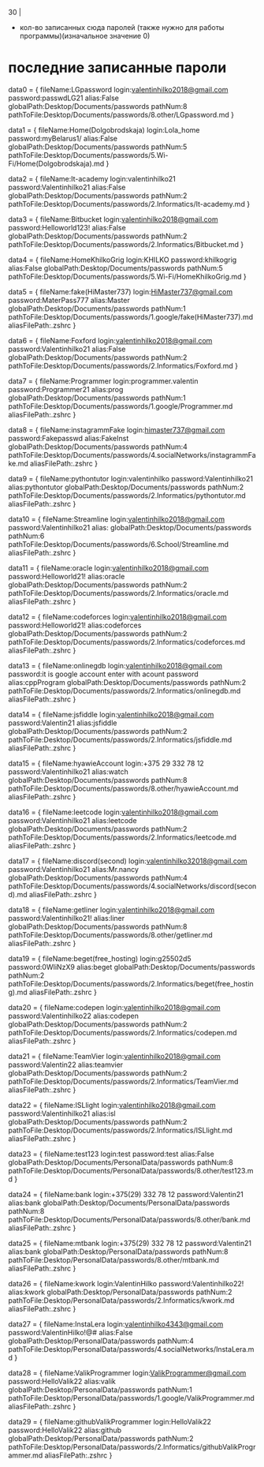 30
|
- кол-во записанных сюда паролей (также нужно для работы программы)(изначальное значение 0)
# последние записанные пароли

data0 = { 
  fileName:LGpassword
  login:valentinhilko2018@gmail.com
  password:passwdLG21
  alias:False
  globalPath:Desktop/Documents/passwords
  pathNum:8
  pathToFile:Desktop/Documents/passwords/8.other/LGpassword.md
}

data1 = { 
  fileName:Home(Dolgobrodskaja)
  login:Lola_home
  password:myBelarus1/
  alias:False
  globalPath:Desktop/Documents/passwords
  pathNum:5
  pathToFile:Desktop/Documents/passwords/5.Wi-Fi/Home(Dolgobrodskaja).md
}

data2 = { 
  fileName:It-academy
  login:valentinhilko21
  password:Valentinhilko21
  alias:False
  globalPath:Desktop/Documents/passwords
  pathNum:2
  pathToFile:Desktop/Documents/passwords/2.Informatics/It-academy.md
}

data3 = { 
  fileName:Bitbucket
  login:valentinhilko2018@gmail.com
  password:Helloworld123!
  alias:False
  globalPath:Desktop/Documents/passwords
  pathNum:2
  pathToFile:Desktop/Documents/passwords/2.Informatics/Bitbucket.md
}

data4 = { 
  fileName:HomeKhilkoGrig
  login:KHILKO
  password:khilkogrig
  alias:False
  globalPath:Desktop/Documents/passwords
  pathNum:5
  pathToFile:Desktop/Documents/passwords/5.Wi-Fi/HomeKhilkoGrig.md
}

data5 = { 
  fileName:fake(HiMaster737)
  login:HiMaster737@gmail.com
  password:MaterPass777
  alias:Master
  globalPath:Desktop/Documents/passwords
  pathNum:1
  pathToFile:Desktop/Documents/passwords/1.google/fake(HiMaster737).md
  aliasFilePath:.zshrc
}

data6 = { 
  fileName:Foxford
  login:valentinhilko2018@gmail.com
  password:Valentinhilko21
  alias:False
  globalPath:Desktop/Documents/passwords
  pathNum:2
  pathToFile:Desktop/Documents/passwords/2.Informatics/Foxford.md
}

data7 = { 
  fileName:Programmer
  login:programmer.valentin
  password:Programmer21
  alias:prog
  globalPath:Desktop/Documents/passwords
  pathNum:1
  pathToFile:Desktop/Documents/passwords/1.google/Programmer.md
  aliasFilePath:.zshrc
}

data8 = { 
  fileName:instagrammFake
  login:himaster737@gmail.com
  password:Fakepasswd
  alias:FakeInst
  globalPath:Desktop/Documents/passwords
  pathNum:4
  pathToFile:Desktop/Documents/passwords/4.socialNetworks/instagrammFake.md
  aliasFilePath:.zshrc
}

data9 = { 
  fileName:pythontutor
  login:valentinhilko
  password:Valentinhilko21
  alias:pythontutor
  globalPath:Desktop/Documents/passwords
  pathNum:2
  pathToFile:Desktop/Documents/passwords/2.Informatics/pythontutor.md
  aliasFilePath:.zshrc
}

data10 = { 
  fileName:Streamline
  login:valentinhilko2018@gmail.com
  password:Valentinhilko21
  alias:
  globalPath:Desktop/Documents/passwords
  pathNum:6
  pathToFile:Desktop/Documents/passwords/6.School/Streamline.md
  aliasFilePath:.zshrc
}

data11 = { 
  fileName:oracle
  login:valentinhilko2018@gmail.com
  password:Helloworld21!
  alias:oracle
  globalPath:Desktop/Documents/passwords
  pathNum:2
  pathToFile:Desktop/Documents/passwords/2.Informatics/oracle.md
  aliasFilePath:.zshrc
}

data12 = { 
  fileName:codeforces
  login:valentinhilko2018@gmail.com
  password:Helloworld21!
  alias:codeforces
  globalPath:Desktop/Documents/passwords
  pathNum:2
  pathToFile:Desktop/Documents/passwords/2.Informatics/codeforces.md
  aliasFilePath:.zshrc
}

data13 = { 
  fileName:onlinegdb
  login:valentinhilko2018@gmail.com
  password:it is google account enter with acount password
  alias:cppProgram
  globalPath:Desktop/Documents/passwords
  pathNum:2
  pathToFile:Desktop/Documents/passwords/2.Informatics/onlinegdb.md
  aliasFilePath:.zshrc
}

data14 = { 
  fileName:jsfiddle
  login:valentinhilko2018@gmail.com
  password:Valentin21
  alias:jsfiddle
  globalPath:Desktop/Documents/passwords
  pathNum:2
  pathToFile:Desktop/Documents/passwords/2.Informatics/jsfiddle.md
  aliasFilePath:.zshrc
}

data15 = { 
  fileName:hyawieAccount
  login:+375 29 332 78 12
  password:Valentinhilko21
  alias:watch
  globalPath:Desktop/Documents/passwords
  pathNum:8
  pathToFile:Desktop/Documents/passwords/8.other/hyawieAccount.md
  aliasFilePath:.zshrc
}

data16 = { 
  fileName:leetcode
  login:valentinhilko2018@gmail.com
  password:Valentinhilko21
  alias:leetcode
  globalPath:Desktop/Documents/passwords
  pathNum:2
  pathToFile:Desktop/Documents/passwords/2.Informatics/leetcode.md
  aliasFilePath:.zshrc
}

data17 = { 
  fileName:discord(second)
  login:valentinhilko32018@gmail.com
  password:Valentinhilko21
  alias:Mr.nancy
  globalPath:Desktop/Documents/passwords
  pathNum:4
  pathToFile:Desktop/Documents/passwords/4.socialNetworks/discord(second).md
  aliasFilePath:.zshrc
}

data18 = { 
  fileName:getliner
  login:valentinhilko2018@gmail.com
  password:Valentinhilko21!
  alias:liner
  globalPath:Desktop/Documents/passwords
  pathNum:8
  pathToFile:Desktop/Documents/passwords/8.other/getliner.md
  aliasFilePath:.zshrc
}

data19 = { 
  fileName:beget(free_hosting)
  login:g25502d5
  password:0WIiNzX9
  alias:beget
  globalPath:Desktop/Documents/passwords
  pathNum:2
  pathToFile:Desktop/Documents/passwords/2.Informatics/beget(free_hosting).md
  aliasFilePath:.zshrc
}

data20 = { 
  fileName:codepen
  login:valentinhilko2018@gmail.com
  password:Valentinhilko22
  alias:codepen
  globalPath:Desktop/Documents/passwords
  pathNum:2
  pathToFile:Desktop/Documents/passwords/2.Informatics/codepen.md
  aliasFilePath:.zshrc
}

data21 = { 
  fileName:TeamVier
  login:valentinhilko2018@gmail.com
  password:Valentin22
  alias:teamvier
  globalPath:Desktop/Documents/passwords
  pathNum:2
  pathToFile:Desktop/Documents/passwords/2.Informatics/TeamVier.md
  aliasFilePath:.zshrc
}

data22 = { 
  fileName:ISLlight
  login:valentinhilko2018@gmail.com
  password:Valentinhilko21
  alias:isl
  globalPath:Desktop/Documents/passwords
  pathNum:2
  pathToFile:Desktop/Documents/passwords/2.Informatics/ISLlight.md
  aliasFilePath:.zshrc
}

data23 = { 
  fileName:test123
  login:test
  password:test
  alias:False
  globalPath:Desktop/Documents/PersonalData/passwords
  pathNum:8
  pathToFile:Desktop/Documents/PersonalData/passwords/8.other/test123.md
}

data24 = { 
  fileName:bank
  login:+375(29) 332 78 12
  password:Valentin21
  alias:bank
  globalPath:Desktop/Documents/PersonalData/passwords
  pathNum:8
  pathToFile:Desktop/Documents/PersonalData/passwords/8.other/bank.md
  aliasFilePath:.zshrc
}

data25 = { 
  fileName:mtbank
  login:+375(29) 332 78 12
  password:Valentin21
  alias:bank
  globalPath:Desktop/PersonalData/passwords
  pathNum:8
  pathToFile:Desktop/PersonalData/passwords/8.other/mtbank.md
  aliasFilePath:.zshrc
}

data26 = { 
  fileName:kwork
  login:ValentinHilko
  password:Valentinhilko22!
  alias:kwork
  globalPath:Desktop/PersonalData/passwords
  pathNum:2
  pathToFile:Desktop/PersonalData/passwords/2.Informatics/kwork.md
  aliasFilePath:.zshrc
}

data27 = { 
  fileName:InstaLera
  login:valentinhilko4343@gmail.com
  password:ValentinHilko!@#
  alias:False
  globalPath:Desktop/PersonalData/passwords
  pathNum:4
  pathToFile:Desktop/PersonalData/passwords/4.socialNetworks/InstaLera.md
}

data28 = { 
  fileName:ValikProgrammer
  login:ValikProgrammer@gmail.com
  password:HelloValik22
  alias:valik
  globalPath:Desktop/PersonalData/passwords
  pathNum:1
  pathToFile:Desktop/PersonalData/passwords/1.google/ValikProgrammer.md
  aliasFilePath:.zshrc
}

data29 = { 
  fileName:githubValikProgrammer
  login:HelloValik22
  password:HelloValik22
  alias:github
  globalPath:Desktop/PersonalData/passwords
  pathNum:2
  pathToFile:Desktop/PersonalData/passwords/2.Informatics/githubValikProgrammer.md
  aliasFilePath:.zshrc
}
